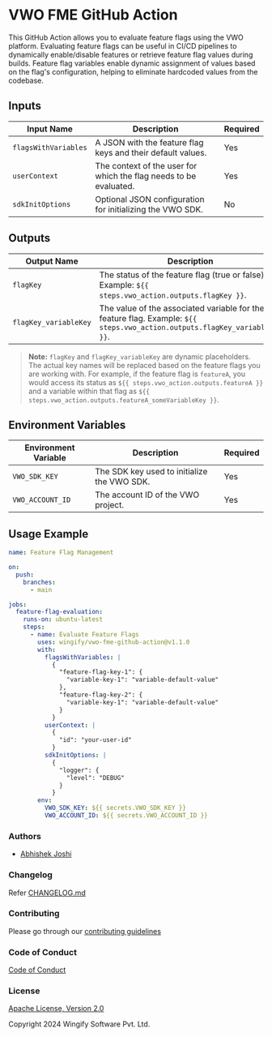 # VWO FME GitHub Action

This GitHub Action allows you to evaluate feature flags using the VWO platform. Evaluating feature flags can be useful in CI/CD pipelines to dynamically enable/disable features or retrieve feature flag values during builds. Feature flag variables enable dynamic assignment of values based on the flag's configuration, helping to eliminate hardcoded values from the codebase.

## Inputs

| **Input Name**       | **Description**                                                   | **Required** |
| -------------------- | ----------------------------------------------------------------- | ------------ |
| `flagsWithVariables` | A JSON with the feature flag keys and their default values.       | Yes          |
| `userContext`        | The context of the user for which the flag needs to be evaluated. | Yes          |
| `sdkInitOptions`     | Optional JSON configuration for initializing the VWO SDK.         | No           |

## Outputs

| **Output Name**       | **Description**                                                                                                            |
| --------------------- | -------------------------------------------------------------------------------------------------------------------------- |
| `flagKey`             | The status of the feature flag (true or false). Example: `${{ steps.vwo_action.outputs.flagKey }}`.                        |
| `flagKey_variableKey` | The value of the associated variable for the feature flag. Example: `${{ steps.vwo_action.outputs.flagKey_variableKey }}`. |

> **Note:** `flagKey` and `flagKey_variableKey` are dynamic placeholders. The actual key names will be replaced based on the feature flags you are working with. For example, if the feature flag is `featureA`, you would access its status as `${{ steps.vwo_action.outputs.featureA }}` and a variable within that flag as `${{ steps.vwo_action.outputs.featureA_someVariableKey }}`.

## Environment Variables

| **Environment Variable** | **Description**                             | **Required** |
| ------------------------ | ------------------------------------------- | ------------ |
| `VWO_SDK_KEY`            | The SDK key used to initialize the VWO SDK. | Yes          |
| `VWO_ACCOUNT_ID`         | The account ID of the VWO project.          | Yes          |

## Usage Example

```yaml
name: Feature Flag Management

on:
  push:
    branches:
      - main

jobs:
  feature-flag-evaluation:
    runs-on: ubuntu-latest
    steps:
      - name: Evaluate Feature Flags
        uses: wingify/vwo-fme-github-action@v1.1.0
        with:
          flagsWithVariables: |
            {
              "feature-flag-key-1": {
                "variable-key-1": "variable-default-value"
              },
              "feature-flag-key-2": {
                "variable-key-1": "variable-default-value"
              }
            }
          userContext: |
            {
              "id": "your-user-id"
            }
          sdkInitOptions: |
            {
              "logger": {
                "level": "DEBUG"
              }
            }
        env:
          VWO_SDK_KEY: ${{ secrets.VWO_SDK_KEY }}
          VWO_ACCOUNT_ID: ${{ secrets.VWO_ACCOUNT_ID }}
```

### Authors

- [Abhishek Joshi](https://github.com/Abhi591)

### Changelog

Refer [CHANGELOG.md](https://github.com/wingify/vwo-fme-github-action/blob/master/CHANGELOG.md)

### Contributing

Please go through our [contributing guidelines](https://github.com/wingify/vwo-fme-github-action/blob/master/CONTRIBUTING.md)

### Code of Conduct

[Code of Conduct](https://github.com/wingify/vwo-fme-github-action/blob/master/CODE_OF_CONDUCT.md)

### License

[Apache License, Version 2.0](https://github.com/wingify/vwo-fme-github-action/blob/master/LICENSE)

Copyright 2024 Wingify Software Pvt. Ltd.
